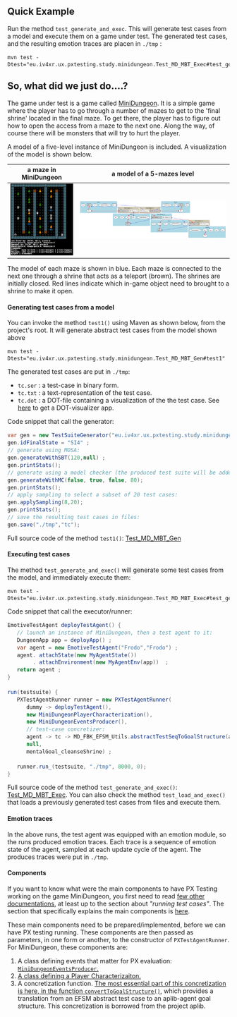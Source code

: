 ## Quick Example

Run the method `test_generate_and_exec`. This will generate test cases from a model and execute them on a game under test. The generated test cases, and the resulting emotion traces are placen in `./tmp` :

```
mvn test -Dtest="eu.iv4xr.ux.pxtesting.study.minidungeon.Test_MD_MBT_Exec#test_generate_and_exec"
```

## So, what did we just do....?

The game under test is a game called [MiniDungeon](https://github.com/iv4xr-project/MiniDungeon). It is a simple game where the player has to go through a number of mazes to get to the 'final shrine' located in the final maze. To get there, the player has to figure out how to open the access from a maze to the next one. Along the way, of course there will be monsters that will try to hurt the player.

A model of a five-level instance of MiniDungeon is included. A visualization of the model is shown below.

| a maze in MiniDungeon | a model of a 5-mazes level |
|---|---|
| ![MiniDungeon](./ss1.png) |  ![MD_L5 model](./MD_L5.png) |



The model of each maze is shown in blue. Each maze is connected to the next one through a shrine that acts as a teleport (brown). The shrines are initially closed. Red lines indicate which in-game object need to brought to a shrine to make it open.

#### Generating test cases from a model

You can invoke the method `test1()` using Maven as shown below, from the project's root. It will generate abstract test cases from the model shown above

```
mvn test -Dtest="eu.iv4xr.ux.pxtesting.study.minidungeon.Test_MD_MBT_Gen#test1"
```
The generated test cases are put in `./tmp`:

  * `tc.ser` : a test-case in binary form.
  * `tc.txt` : a text-representation of the test case.
  * `tc.dot` : a DOT-file containing a visualization of the the test case. See [here](https://graphviz.org/) to get a DOT-visualizer app.

Code snippet that call the generator:

```java
var gen = new TestSuiteGenerator("eu.iv4xr.ux.pxtesting.study.minidungeon.EFSM_MD_L5") ;
gen.idFinalState = "SI4" ;
// generate using MOSA:
gen.generateWithSBT(120,null) ;
gen.printStats();
// generate using a model checker (the produced test suite will be added to the one previously generated)
gen.generateWithMC(false, true, false, 80);
gen.printStats();
// apply sampling to select a subset of 20 test cases:
gen.applySampling(8,20);
gen.printStats();
// save the resulting test cases in files:
gen.save("./tmp","tc");
```

Full source code of the method `test1()`: [Test_MD_MBT_Gen](../src/test/java/eu/iv4xr/ux/pxtesting/study/minidungeon/Test_MD_MBT_Gen.java)

#### Executing test cases

The method `test_generate_and_exec()` will generate some test cases from the model, and immediately execute them:

```
mvn test -Dtest="eu.iv4xr.ux.pxtesting.study.minidungeon.Test_MD_MBT_Exec#test_generate_and_exec"
```

Code snippet that call the executor/runner:

```java
EmotiveTestAgent deployTestAgent() {
   // launch an instance of MiniDungeon, then a test agent to it:
   DungeonApp app = deployApp() ;
   var agent = new EmotiveTestAgent("Frodo","Frodo") ;
   agent. attachState(new MyAgentState())
        . attachEnvironment(new MyAgentEnv(app))  ;
   return agent ;
}

run(testsuite) {
   PXTestAgentRunner runner = new PXTestAgentRunner(
      dummy -> deployTestAgent(),
      new MiniDungeonPlayerCharacterization(),
      new MiniDungeonEventsProducer(),
      // test-case concretizer:
      agent -> tc -> MD_FBK_EFSM_Utils.abstractTestSeqToGoalStructure(agent, tc, gwmodel),
      null,
      mentalGoal_cleanseShrine) ;

   runner.run_(testsuite, "./tmp", 8000, 0);  
}
```

Full source code of the method `test_generate_and_exec()`: [Test_MD_MBT_Exec](../src/test/java/eu/iv4xr/ux/pxtesting/study/minidungeon/Test_MD_MBT_Exec.java). You can also check the method `test_load_and_exec()` that loads a previously generated test cases from files and execute them.

#### Emotion traces

In the above runs, the test agent was equipped with an emotion module, so the runs produced emotion traces. Each trace is a sequence of emotion state of the agent, sampled at each update cycle of the agent. The produces traces were put in `./tmp`.

#### Components

If you want to know what were the main components to have PX Testing working on the game MiniDungeon, you first need to read [few other documentations](../README.md#docs), at least up to the section about _"running test cases"_. The section that specifically explains the main components is [here](./preppx.md).

These main components need to be prepared/implemented, before we can have PX testing running. These components are then passed as parameters, in one form or another, to the constructor of `PXTestAgentRunner`. For MiniDungeon, these components are:

   1. A class defining events that matter for PX evaluation: [`MiniDungeonEventsProducer`.](../src/main/java/eu/iv4xr/ux/pxtesting/study/minidungeon/MiniDungeonEventsProducer.java)
   1. [A class defining a Player Characterizaiton.](../src/main/java/eu/iv4xr/ux/pxtesting/study/minidungeon/MiniDungeonPlayerCharacterization.java)
   1. A concretization function. [The most essential part of this concretization is here, in the function `convertToGoalStructure()`](https://github.com/iv4xr-project/aplib/blob/master/src/main/java/nl/uu/cs/aplib/exampleUsages/miniDungeon/testAgent/MiniDungeonModel.java), which provides a translation from an EFSM abstract test case to an aplib-agent goal structure. This concretization is borrowed from the project aplib.
